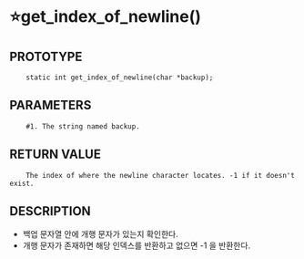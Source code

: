 ⭐get_index_of_newline()
=======================

PROTOTYPE
----------
        static int get_index_of_newline(char *backup);
        
PARAMETERS
----------
        #1. The string named backup.
        
RETURN VALUE
-----------
        The index of where the newline character locates. -1 if it doesn't exist.

DESCRIPTION
-----------
        
* 백업 문자열 안에 개행 문자가 있는지 확인한다.
* 개행 문자가 존재하면 해당 인덱스를 반환하고 없으면 -1 을 반환한다.


</br>
</br>
</br>
</br>
</br>

